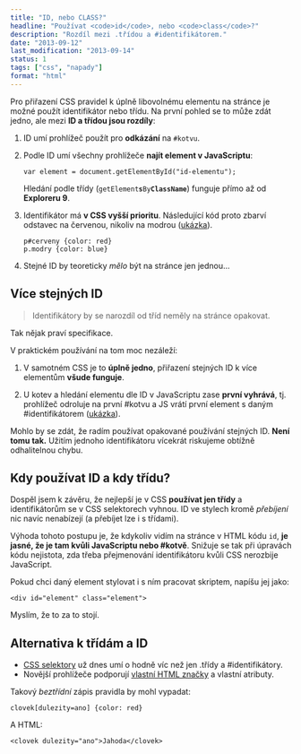 ```yaml
---
title: "ID, nebo CLASS?"
headline: "Používat <code>id</code>, nebo <code>class</code>?"
description: "Rozdíl mezi .třídou a #identifikátorem."
date: "2013-09-12"
last_modification: "2013-09-14"
status: 1
tags: ["css", "napady"]
format: "html"
---
```


<p>Pro přiřazení CSS pravidel k úplně libovolnému elementu na stránce je možné použít identifikátor nebo třídu. Na první pohled se to může zdát jedno, ale mezi <b>ID a třídou jsou rozdíly</b>:</p>

<ol>
  <li><p>ID umí prohlížeč použít pro <b>odkázání</b> na <code>#kotvu</code>.</li>
  <li><p>Podle ID umí všechny prohlížeče <b>najít element v JavaScriptu</b>:
    <pre><code>var element = document.getElementById("id-elementu");</code></pre>
    <p>Hledání podle třídy (<code>getElement<b>s</b>By<b>ClassName</b></code>) funguje přímo až od <b>Exploreru 9</b>.</p>
    </li>
  <li><p>Identifikátor má <b>v CSS vyšší prioritu</b>. Následující kód proto zbarví odstavec na červenou, nikoliv na modrou (<a href="http://kod.djpw.cz/mzb">ukázka</a>).</p>
    <pre><code>p#cerveny {color: red}
p.modry {color: blue}</code></pre>
  </li>
  <li><p>Stejné ID by teoreticky <i>mělo</i> být na stránce jen jednou…</p></li>
</ol>

<h2 id="opakovani">Více stejných ID</h2>
<blockquote><p>Identifikátory by se narozdíl od tříd neměly na stránce opakovat.</p></blockquote>
<p>Tak nějak praví specifikace.</p>
<p>V praktickém používání na tom moc nezáleží:</p>
<ol><li><p>V samotném CSS je to <b>úplně jedno</b>, přiřazení stejných ID k více elementům <b>všude funguje</b>.</p></li>
<li>U kotev a hledání elementu dle ID v JavaScriptu zase <b>první vyhrává</b>, tj. prohlížeč odroluje na první #kotvu a JS vrátí první element s daným #identifikátorem (<a href="http://kod.djpw.cz/pzb">ukázka</a>).</li>
</ol>
<p>Mohlo by se zdát, že radím používat opakované používání stejných ID. <b>Není tomu tak.</b> Užitím jednoho identifikátoru vícekrát riskujeme obtížně odhalitelnou chybu.</p>

<h2 id="doporuceni">Kdy používat ID a kdy třídu?</h2>
<p>Dospěl jsem k závěru, že nejlepší je v CSS <b>používat jen třídy</b> a identifikátorům se v CSS selektorech vyhnou. ID ve stylech kromě <i>přebíjení</i> nic navíc nenabízejí (a přebíjet lze i s třídami).
  <p>Výhoda tohoto postupu je, že kdykoliv vidím na stránce v HTML kódu <code>id</code>, <b>je jasné, že je tam kvůli JavaScriptu nebo #kotvě</b>. Snižuje se tak při úpravách kódu nejistota, zda třeba přejmenování identifikátoru kvůli CSS nerozbije JavaScript.</p>

<p>Pokud chci daný element stylovat i s ním pracovat skriptem, napíšu jej jako:</p>
<pre><code>&lt;div id="element" class="element"&gt;</code></pre>
<p>Myslím, že to za to stojí.</p>

<h2 id="jine-selektory">Alternativa k třídám a ID</h2>
<ul><li><a href="/css-selektory">CSS selektory</a> už dnes umí o hodně víc než jen .třídy a #identifikátory. <li>Novější prohlížeče podporují <a href="/vlastni-html-znacky">vlastní HTML značky</a> a vlastní atributy.</ul>
<p>Takový <i>beztřídní</i> zápis pravidla by mohl vypadat:</p>
<pre><code>clovek[dulezity=ano] {color: red}</code></pre>
<p>A HTML:</p>
<pre><code>&lt;clovek dulezity="ano"&gt;Jahoda&lt;/clovek&gt;</code></pre>